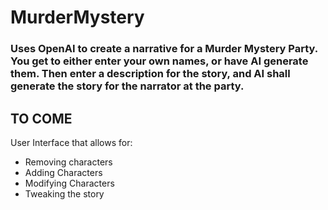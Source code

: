 # MurderMystery


### Uses OpenAI to create a narrative for a Murder Mystery Party. You get to either enter your own names, or have AI generate them. Then enter a description for the story, and AI shall generate the story for the narrator at the party.

## TO COME
User Interface that allows for:
- Removing characters
- Adding Characters
- Modifying Characters
- Tweaking the story
